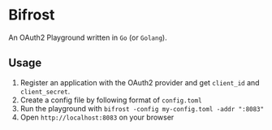 # Bifrost

An OAuth2 Playground written in `Go` (or `Golang`).

## Usage

1. Register an application with the OAuth2 provider and get `client_id` and `client_secret`.
2. Create a config file by following format of `config.toml`
3. Run the playground with `bifrost -config my-config.toml -addr ":8083"`
4. Open `http://localhost:8083` on your browser

